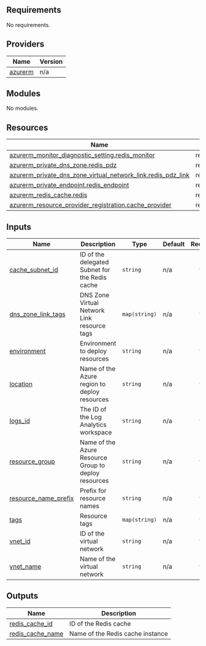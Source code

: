 <!-- BEGIN_TF_DOCS -->
## Requirements

No requirements.

## Providers

| Name | Version |
|------|---------|
| <a name="provider_azurerm"></a> [azurerm](#provider\_azurerm) | n/a |

## Modules

No modules.

## Resources

| Name | Type |
|------|------|
| [azurerm_monitor_diagnostic_setting.redis_monitor](https://registry.terraform.io/providers/hashicorp/azurerm/latest/docs/resources/monitor_diagnostic_setting) | resource |
| [azurerm_private_dns_zone.redis_pdz](https://registry.terraform.io/providers/hashicorp/azurerm/latest/docs/resources/private_dns_zone) | resource |
| [azurerm_private_dns_zone_virtual_network_link.redis_pdz_link](https://registry.terraform.io/providers/hashicorp/azurerm/latest/docs/resources/private_dns_zone_virtual_network_link) | resource |
| [azurerm_private_endpoint.redis_endpoint](https://registry.terraform.io/providers/hashicorp/azurerm/latest/docs/resources/private_endpoint) | resource |
| [azurerm_redis_cache.redis](https://registry.terraform.io/providers/hashicorp/azurerm/latest/docs/resources/redis_cache) | resource |
| [azurerm_resource_provider_registration.cache_provider](https://registry.terraform.io/providers/hashicorp/azurerm/latest/docs/resources/resource_provider_registration) | resource |

## Inputs

| Name | Description | Type | Default | Required |
|------|-------------|------|---------|:--------:|
| <a name="input_cache_subnet_id"></a> [cache\_subnet\_id](#input\_cache\_subnet\_id) | ID of the delegated Subnet for the Redis cache | `string` | n/a | yes |
| <a name="input_dns_zone_link_tags"></a> [dns\_zone\_link\_tags](#input\_dns\_zone\_link\_tags) | DNS Zone Virtual Network Link resource tags | `map(string)` | n/a | yes |
| <a name="input_environment"></a> [environment](#input\_environment) | Environment to deploy resources | `string` | n/a | yes |
| <a name="input_location"></a> [location](#input\_location) | Name of the Azure region to deploy resources | `string` | n/a | yes |
| <a name="input_logs_id"></a> [logs\_id](#input\_logs\_id) | The ID of the Log Analytics workspace | `string` | n/a | yes |
| <a name="input_resource_group"></a> [resource\_group](#input\_resource\_group) | Name of the Azure Resource Group to deploy resources | `string` | n/a | yes |
| <a name="input_resource_name_prefix"></a> [resource\_name\_prefix](#input\_resource\_name\_prefix) | Prefix for resource names | `string` | n/a | yes |
| <a name="input_tags"></a> [tags](#input\_tags) | Resource tags | `map(string)` | n/a | yes |
| <a name="input_vnet_id"></a> [vnet\_id](#input\_vnet\_id) | ID of the virtual network | `string` | n/a | yes |
| <a name="input_vnet_name"></a> [vnet\_name](#input\_vnet\_name) | Name of the virtual network | `string` | n/a | yes |

## Outputs

| Name | Description |
|------|-------------|
| <a name="output_redis_cache_id"></a> [redis\_cache\_id](#output\_redis\_cache\_id) | ID of the Redis cache |
| <a name="output_redis_cache_name"></a> [redis\_cache\_name](#output\_redis\_cache\_name) | Name of the Redis cache instance |
<!-- END_TF_DOCS -->